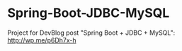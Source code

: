 # Spring-Boot-JDBC-MySQL
Project for DevBlog post "Spring Boot + JDBC + MySQL": http://wp.me/p6Dh7x-h
